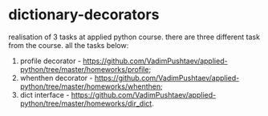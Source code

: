 # dictionary-decorators
realisation of 3 tasks at applied python course.
there are three different task from the course. all the tasks below:
1. profile decorator - https://github.com/VadimPushtaev/applied-python/tree/master/homeworks/profile;
2. whenthen decorator - https://github.com/VadimPushtaev/applied-python/tree/master/homeworks/whenthen;
3. dict interface - https://github.com/VadimPushtaev/applied-python/tree/master/homeworks/dir_dict.
